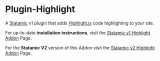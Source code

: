 Plugin-Highlight
================

A [Statamic](http://statamic.com) v1 plugin that adds [Highlight.js](https://highlightjs.org) code highlighting to your site.

For up-to-date **installation instructions**, visit the [Statamic v1 Highlight Addon](http://DLMax.org/statamic-addons/highlight-plugin) Page.


For the **Statamic V2** version of this Addon visit the [Statamic v2 Highlight Addon](http://DLMax.org/statamic-addons/highlight-v2-addon) Page.
